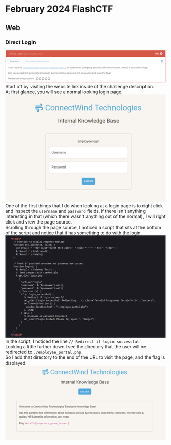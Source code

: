 # February 2024 FlashCTF

## Web
### Direct Login
![Display Web Challenge](../Content/MetaCTF-Feb-DirectLogin.png)\
Start off by visiting the website link inside of the challenge description.\
At first glance, you will see a normal looking login page.\
![Display Web1](../Content/MetaCTF-Feb-Web1.png)\
One of the first things that I do when looking at a login page is to right click and inspect the `username` and `password` fields, if there isn't anything interesting in that (which there wasn't anything out of the normal), I will right click and view the page source.\
Scrolling through the page source, I noticed a script that sits at the bottom of the script and notice that it has something to do with the login.\
![Display Web2](../Content/MetaCTF-Feb-Web2.png)\
In the script, I noticed the line `// Redirect if login successful`\
Looking a little further down I see the directory that the user will be redirected to `./employee_portal.php`\
So I add that directory to the end of the URL to visit the page, and the flag is displayed.\
![Display Web 3](../Content/MetaCTF-Feb-Web3.png)
